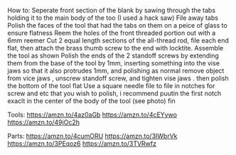 How to: 
Seperate front section of the blank by sawing through the tabs holding it to the main body of the too (I used a hack saw)
File away tabs
Polish the faces of the tool that had the tabs on them on a peice of glass to ensure flatness
Reem the holes of the front threaded portion out with a 6mm reemer
Cut 2 equal length sections of the all-thread rod, file each end flat, then attach the brass thumb screw to the end with locktite. 
Assemble the tool as shown
Polish the ends of the 2 standoff screws by extending them from the base of the tool by 1mm, inserting something into the vise jaws so that it also protrudes 1mm, and polishing as normal
remove object from vice jaws , unscrew standoff screw, and tighten vise jaws . then polish the bottom of the tool flat
Use a square needle file to file in notches for screw and etc that you wish to polish, i recommend puutin the first notch exaclt in the center of the body of the tool (see photo)
fin

Tools:
https://amzn.to/4az0aGb
https://amzn.to/4cEYywo
https://amzn.to/49jOc2h

Parts:
https://amzn.to/4cumORU
https://amzn.to/3IWbrVk
https://amzn.to/3PEqoz6
https://amzn.to/3TVRwfz
